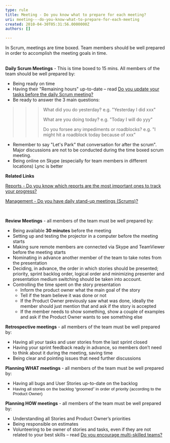 ```yaml
---
type: rule
title: Meeting - Do you know what to prepare for each meeting?
uri: meeting---do-you-know-what-to-prepare-for-each-meeting
created: 2010-04-30T05:31:56.0000000Z
authors: []

---
```




<span class='intro'> In Scrum, meetings are time boxed. Team members should be well prepared in order to&#160;accomplish the meeting goals in time.&#160;<br><br> </span>

<p><strong>Daily Scrum Meetings</strong> - This is time boxed to 15 mins. All members of the team&#160;should be well prepared by&#58;</p>
<ul><li>Being&#160;ready on&#160;time </li>
<li>Having their &quot;Remaining hours&quot; up-to-date – read <a href="/Management/RulesToBetterScrumUsingTFS/Pages/DailyScrumUpdateTasks.aspx" shape="rect">Do you update your tasks before the daily Scrum meeting?</a> </li>
<li>Be ready to answer&#160;the 3 main questions&#58;</li></ul>
<blockquote dir="ltr" style="margin-right&#58;0px;"><blockquote dir="ltr" style="margin-right&#58;0px;"><blockquote dir="ltr" style="margin-right&#58;0px;"><p>What did you do yesterday?&#160;e.g. &quot;Yesterday I did xxx&quot;</p>
<p>What&#160;are you&#160;doing today?&#160;e.g.&#160;&quot;Today I will do&#160;yyy&quot;&#160;</p>
<p>Do you forsee&#160;any&#160;impediments or roadblocks?&#160;e.g. &quot;I might hit a roadblock today because of xxx&quot;</p></blockquote></blockquote></blockquote>
<ul><li>Remember to say &quot;Let's Park&quot; that conversation for after the scrum&quot;. Major discussions are not to be conducted during the time boxed scrum meeting.</li>
<li>Being online on Skype (especially for team members in different locations) Lync is better</li></ul>
<p><strong>Related Links</strong></p>
<p><a href="/Management/RulesToBetterScrumUsingTFS/Pages/TrackProgress.aspx">Reports - Do you know which reports are the most important ones to track your progress? </a></p>
<p><a href="/Management/RulesToSuccessfulProjects/Pages/DailyStandUpScrum.aspx">Management - Do you have daily stand-up meetings (Scrums)? </a></p>
<p>&#160;</p>
<p><strong>Review Meetings</strong> - all members of the team must be well prepared by&#58;</p>
<ul><li>Being available <strong>30 minutes</strong> before the meeting </li>
<li>Setting up and testing the projector in a computer before the meeting starts </li>
<li>Making sure remote members are connected via Skype and TeamViewer before the meeting starts </li>
<li>Nominating in advance another member of the team to take notes from the presentation </li>
<li>Deciding, in advance, the order in which stories should be presented; priority, sprint backlog order, logical order and minimizing presenter and presentation medium switching should be taken into account. </li>
<li>Controlling the time spent on the story presentation <ul><li>Inform the product owner what the main goal of the story </li>
<li>Tell if the team believe it was done or not </li>
<li>If the Product Owner previously saw what was done, ideally the member should just mention that and ask if the story is accepted </li>
<li>If the member needs to show something, show a couple of examples and ask if the Product Owner wants to see something else </li></ul></li></ul>
<p><strong>Retrospective meetings</strong> - all members of the team must be well prepared by&#58;</p>
<ul><li>Having all your tasks and user stories from the last sprint closed </li>
<li>Having your sprint feedback ready in advance, so members don’t need to think about it during the meeting, saving time </li>
<li>Being clear and pointing issues that need further discussions </li></ul>
<p><strong>Planning WHAT meetings</strong> - all members of the team must be well prepared by&#58;</p>
<ul><li>Having all bugs and&#160;User Stories&#160;up-to-date on the backlog </li>
<li><span style="font-family&#58;verdana, sans-serif;font-size&#58;10pt;">Having all stories on the backlog “groomed” in order of priority (according to the Product Owner)​</span></li></ul>
<p><strong>Planning HOW meetings</strong> - all members of the team must be well prepared by&#58;</p>
<ul><li>Understanding all Stories and Product Owner’s priorities </li>
<li>Being responsible on estimates </li>
<li>Volunteering to be owner of stories and tasks, even if they are not related to your best skills – read <a href="/Management/RulesToBetterScrumUsingTFS/Pages/BeingMultiSkilled.aspx" shape="rect">Do you encourage multi-skilled teams?</a> &#160; </li></ul>


